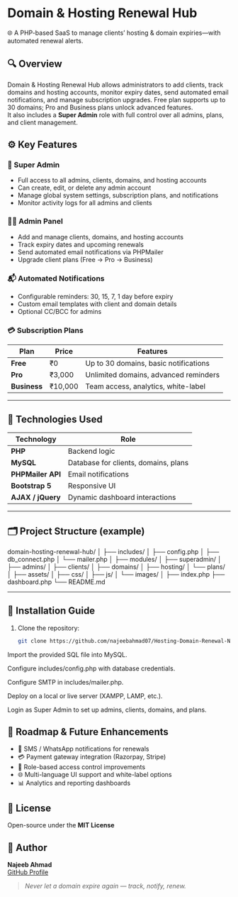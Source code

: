 # Domain & Hosting Renewal Hub  
🌐 A PHP-based SaaS to manage clients’ hosting & domain expiries—with automated renewal alerts.

## 🔍 Overview  
Domain & Hosting Renewal Hub allows administrators to add clients, track domains and hosting accounts, monitor expiry dates, send automated email notifications, and manage subscription upgrades. Free plan supports up to 30 domains; Pro and Business plans unlock advanced features.  
It also includes a **Super Admin** role with full control over all admins, plans, and client management.

## ⚙️ Key Features  

### 👑 Super Admin  
- Full access to all admins, clients, domains, and hosting accounts  
- Can create, edit, or delete any admin account  
- Manage global system settings, subscription plans, and notifications  
- Monitor activity logs for all admins and clients  

### 👨‍💼 Admin Panel  
- Add and manage clients, domains, and hosting accounts  
- Track expiry dates and upcoming renewals  
- Send automated email notifications via PHPMailer  
- Upgrade client plans (Free → Pro → Business)  

### 📬 Automated Notifications  
- Configurable reminders: 30, 15, 7, 1 day before expiry  
- Custom email templates with client and domain details  
- Optional CC/BCC for admins  

### 💳 Subscription Plans  
| Plan        | Price      | Features                              |
|-------------|------------|----------------------------------------|
| **Free**    | ₹0         | Up to 30 domains, basic notifications |
| **Pro**     | ₹3,000     | Unlimited domains, advanced reminders |
| **Business**| ₹10,000    | Team access, analytics, white-label   |

---

## 🧱 Technologies Used  
| Technology        | Role                              |
|-------------------|-----------------------------------|
| **PHP**           | Backend logic                     |
| **MySQL**         | Database for clients, domains, plans |
| **PHPMailer API** | Email notifications               |
| **Bootstrap 5**   | Responsive UI                     |
| **AJAX / jQuery** | Dynamic dashboard interactions    |

---

## 🗂️ Project Structure (example)  
domain-hosting-renewal-hub/
│
├── includes/
│ ├── config.php
│ ├── db_connect.php
│ └── mailer.php
│
├── modules/
│ ├── superadmin/
│ ├── admins/
│ ├── clients/
│ ├── domains/
│ ├── hosting/
│ └── plans/
│
├── assets/
│ ├── css/
│ ├── js/
│ └── images/
│
├── index.php
├── dashboard.php
└── README.md



---

## 🚀 Installation Guide  
1. Clone the repository:  
   ```bash
   git clone https://github.com/najeebahmad07/Hosting-Domain-Renewal-Notification-SaaS-Product.git
Import the provided SQL file into MySQL.

Configure includes/config.php with database credentials.

Configure SMTP in includes/mailer.php.

Deploy on a local or live server (XAMPP, LAMP, etc.).

Login as Super Admin to set up admins, clients, domains, and plans.

## 🔮 Roadmap & Future Enhancements
- 📱 SMS / WhatsApp notifications for renewals
- 💳 Payment gateway integration (Razorpay, Stripe)
- 👥 Role-based access control improvements
- 🌐 Multi-language UI support and white-label options
- 📊 Analytics and reporting dashboards

## 📝 License
Open-source under the **MIT License**

## 👤 Author
**Najeeb Ahmad**  
[GitHub Profile](https://github.com/najeebahmad07)

> *Never let a domain expire again — track, notify, renew.*
